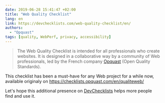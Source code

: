```yaml
---
date: 2019-06-28 15:41:47 +02:00
title: "Web Quality Checklist"
lang: en
link: https://devchecklists.com/web-quality-checklist/en/
authors:
  - "Opquast"
tags: [quality, WebPerf, privacy, accessibility]
---
```


> The Web Quality Checklist is intended for all professionals who create websites. It is designed in a collaborative way by a community of Web professionals, led by the French company [Opquast](https://www.opquast.com/) (Open Quality Standards).

This checklist has been a must-have for any Web project for a while now, available originaly on <https://checklists.opquast.com/en/qualiteweb/>

Let's hope this additional presence on [DevChecklists](https://devchecklists.com/) helps more people find and use it.
